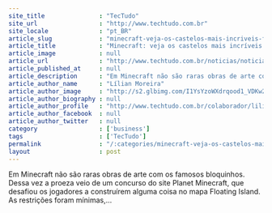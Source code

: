 ```yaml
---
site_title               : "TecTudo"
site_url                 : "http://www.techtudo.com.br"
site_locale              : "pt_BR"
article_slug             : "minecraft-veja-os-castelos-mais-incriveis-feitas-por-usuarios-do-game"
article_title            : "Minecraft: veja os castelos mais incríveis feitas por usuários do game"
article_image            : null
article_url              : "http://www.techtudo.com.br/noticias/noticia/2014/08/minecraft-veja-os-castelos-mais-incriveis-feitas-por-usuarios-do-game.html"
article_published_at     : null
article_description      : "Em Minecraft não são raras obras de arte com os famosos bloquinhos. Dessa vez a proeza veio de um concurso do site Planet Minecraft, que desafiou os jogadores a construírem alguma coisa no mapa Floating Island. As restrições foram mínimas,..."
article_author_name      : "Lílian Moreira"
article_author_image     : "http://s2.glbimg.com/I1YsYzoWXdrqood1_VDKw2fxmQ4=/30x30/s2.glbimg.com/drsklFHEa2iCUSaDj9fLZ0MgQsw=/0x0:478x478/75x75/s.glbimg.com/po/tt2/f/original/2013/02/04/dsc08515_2_cropped.jpg"
article_author_biography : null
article_author_profile   : "http://www.techtudo.com.br/colaborador/lilian-moreira.html"
article_author_facebook  : null
article_author_twitter   : null
category                 : ['business']
tags                     : ['TecTudo']
permalink                : "/:categories/minecraft-veja-os-castelos-mais-incriveis-feitas-por-usuarios-do-game/"
layout                   : post
---
```


Em Minecraft não são raras obras de arte com os famosos bloquinhos. Dessa vez a proeza veio de um concurso do site Planet Minecraft, que desafiou os jogadores a construírem alguma coisa no mapa Floating Island. As restrições foram mínimas,...
